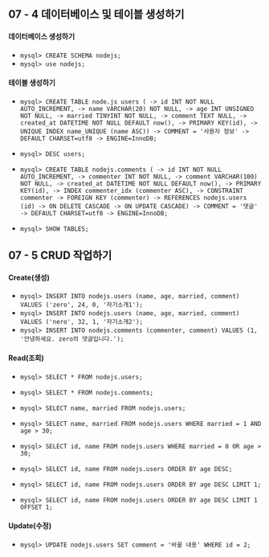 ## 07 - 4 데이터베이스 및 테이블 생성하기

#### 데이터베이스 생성하기
- `mysql> CREATE SCHEMA nodejs;`
- `mysql> use nodejs;`

#### 테이블 생성하기

- `mysql> CREATE TABLE node.js users (
  -> id INT NOT NULL AUTO_INCREMENT,
  -> name VARCHAR(20) NOT NULL,
  -> age INT UNSIGNED NOT NULL,
  -> married TINYINT NOT NULL,
  -> comment TEXT NULL,
  -> created_at DATETIME NOT NULL DEFAULT now(),
  -> PRIMARY KEY(id),
  -> UNIQUE INDEX name_UNIQUE (name ASC))
  -> COMMENT = '사용자 정보'
  -> DEFAULT CHARSET=utf8
  -> ENGINE=InnoDB;`

- `mysql> DESC users;`

- `mysql> CREATE TABLE nodejs.comments (
  -> id INT NOT NULL AUTO_INCREMENT,
  -> commenter INT NOT NULL,
  -> comment VARCHAR(100) NOT NULL,
  -> created_at DATETIME NOT NULL DEFAULT now(),
  -> PRIMARY KEY(id),
  -> INDEX commenter_idx (commenter ASC),
  -> CONSTRAINT commenter
  -> FOREIGN KEY (commenter)
  -> REFERENCES nodejs.users (id)
  -> ON DELETE CASCADE
  -> ON UPDATE CASCADE)
  -> COMMENT = '댓글'
  -> DEFAULT CHARSET=utf8
  -> ENGINE=InnoDB;`

- `mysql> SHOW TABLES;`

## 07 - 5 CRUD 작업하기

#### Create(생성)

- `mysql> INSERT INTO nodejs.users (name, age, married, comment) VALUES ('zero', 24, 0, '자기소개1');`
- `mysql> INSERT INTO nodejs.users (name, age, married, comment) VALUES ('nero', 32, 1, '자기소개2');`
- `mysql> INSERT INTO nodejs.comments (commenter, comment) VALUES (1, '안녕하세요. zero의 댓글입니다.');`

#### Read(조회)

- `mysql> SELECT * FROM nodejs.users;`
- `mysql> SELECT * FROM nodejs.comments;`

- `mysql> SELECT name, married FROM nodejs.users;`

- `mysql> SELECT name, married FROM nodejs.users WHERE married = 1 AND age > 30;`
- `mysql> SELECT id, name FROM nodejs.users WHERE married = 0 OR age > 30;`

- `mysql> SELECT id, name FROM nodejs.users ORDER BY age DESC;`
- `mysql> SELECT id, name FROM nodejs.users ORDER BY age DESC LIMIT 1;`
- `mysql> SELECT id, name FROM nodejs.users ORDER BY age DESC LIMIT 1 OFFSET 1;`

#### Update(수정)
- `mysql> UPDATE nodejs.users SET comment = '바꿀 내용' WHERE id = 2;`
